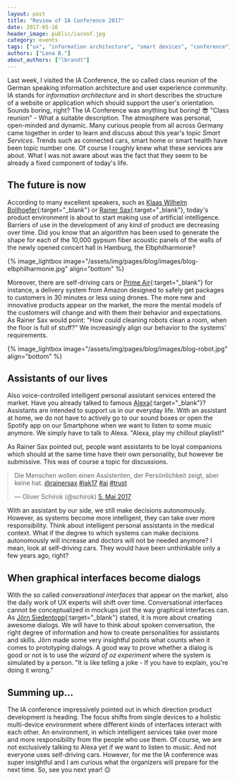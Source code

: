```yaml
---
layout: post
title: "Review of IA Conference 2017"
date: 2017-05-16
header_image: public/iaconf.jpg
category: events
tags: ["ux", "information architecture", "smart devices", "conference"]
authors: ["Lena B."]
about_authors: ["lbrandt"]
---
```


<style>

.twitter-tweet {
  margin: auto;
}
</style>

Last week, I visited the IA Conference, the so called class reunion of the German speaking information architecture and user experience community.
IA stands for *information architecture* and in short describes the structure of a website or application which should support the user's orientation.
Sounds boring, right?
The IA Conference was anything but boring! 😎
"Class reunion" - What a suitable description.
The atmosphere was personal, open-minded and dynamic.
Many curious people from all across Germany came together in order to learn and discuss about this year's topic *Smart Services*.
Trends such as connected cars, smart home or smart health have been topic number one.
Of course I roughly knew what these services are about.
What I was not aware about was the fact that they seem to be already a fixed component of today's life.

## The future is now

According to many excellent speakers, such as [Klaas Wilhelm Bollhoefer](https://twitter.com/klabol?lang=de){:target="_blank"} or [Rainer Sax](https://twitter.com/rainersax?lang=de){:target="_blank"}, today's product environment is about to start making use of artificial intelligence.
Barriers of use in the development of any kind of product are decreasing over time.
Did you know that an algorithm has been used to generate the shape for each of the 10,000 gypsum fiber acoustic panels of the walls of the newly opened concert hall in Hamburg, the Elbphilharmonie?

{% image_lightbox image="/assets/img/pages/blog/images/blog-elbphilharmonie.jpg" align="bottom" %}

Moreover, there are self-driving cars or [Prime Air](https://www.amazon.com/Amazon-Prime-Air/b?node=8037720011){:target="_blank"} for instance, a delivery system from Amazon designed to safely get packages to customers in 30 minutes or less using drones.
The more new and innovative products appear on the market, the more the mental models of the customers will change and with them their behavior and expectations.
As Rainer Sax would point: "How could cleaning robots clean a room, when the floor is full of stuff?"
We increasingly align our behavior to the systems' requirements.

{% image_lightbox image="/assets/img/pages/blog/images/blog-robot.jpg" align="bottom" %}

## Assistants of our lives

Also voice-controlled intelligent personal assistant services entered the market.
Have you already talked to famous [Alexa](https://www.amazon.com/meet-alexa/b/ref=sd_allcat_ods_ha_alexa_ug?ie=UTF8&node=16067214011){:target="_blank"}?
Assistants are intended to support us in our everyday life.
With an assistant at home, we do not have to actively go to our sound boxes or open the Spotify app on our Smartphone when we want to listen to some music anymore.
We simply have to talk to Alexa.
"Alexa, play my chillout playlist!"

As Rainer Sax pointed out, people want assistants to be loyal companions which should at the same time have their own personality, but however be submissive.
This was of course a topic for discussions.

<blockquote class="twitter-tweet" data-lang="de"><p lang="de" dir="ltr">Die Menschen wollen einen Assistenten, der Persönlichkeit zeigt, aber keine hat. <a href="https://twitter.com/rainersax">@rainersax</a> <a href="https://twitter.com/hashtag/iak17?src=hash">#iak17</a> <a href="https://twitter.com/hashtag/ai?src=hash">#ai</a> <a href="https://twitter.com/hashtag/trust?src=hash">#trust</a></p>&mdash; Oliver Schirok (@schirok) <a href="https://twitter.com/schirok/status/860421072042307585">5. Mai 2017</a></blockquote>
<script async src="//platform.twitter.com/widgets.js" charset="utf-8"></script>

With an assistant by our side, we still make decisions autonomously.
However, as systems become more intelligent, they can take over more responsibility.
Think about intelligent personal assistants in the medical context.
What if the degree to which systems can make decisions autonomously will increase and doctors will not be needed anymore?
I mean, look at self-driving cars.
They would have been unthinkable only a few years ago, right?

## When graphical interfaces become dialogs

With the so called *conversational interfaces* that appear on the market, also the daily work of UX experts will shift over time.
Conversational interfaces cannot be conceptualized in mockups just the way graphical interfaces can.
As [Jörn Siedentopp](https://twitter.com/joernsie){:target="_blank"} stated, it is more about creating awesome dialogs.
We will have to think about spoken conversation, the right degree of information and how to create personalities for assistants and skills.
Jörn made some very insightful points what counts when it comes to prototyping dialogs.
A good way to prove whether a dialog is good or not is to use the *wizard of oz experiment* where the system is simulated by a person.
"It is like telling a joke -  If you have to explain, you're doing it wrong."

## Summing up...

The IA conference impressively pointed out in which direction product development is heading.
The focus shifts from single devices to a holistic multi-device environment where different kinds of interfaces interact with each other.
An environment, in which intelligent services take over more and more responsibility from the people who use them.
Of course, we are not exclusively talking to Alexa yet if we want to listen to music.
And not everyone uses self-driving cars.
However, for me the IA conference was super insightful and I am curious what the organizers will prepare for the next time.
So, see you next year! 😉
